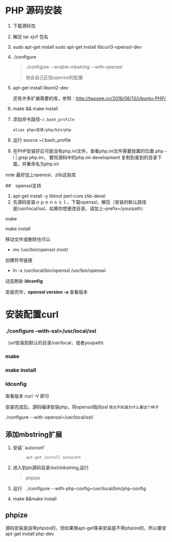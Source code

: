 # PHP 源码安装

1. 下载源码包  

2. 解压 tar   xjvf 包名 

3. sudo apt-get install  sudo apt-get install libcurl3-openssl-dev

4. ./configure

   > ./configure --enable-mbstring --with-openssl
   >
   > 他会自己区找openssl的配置

5. apt-get install libxml2-dev

   还有许多扩展需要的库，参照：http://twosee.cn/2018/06/13/Ubuntu-PHP/

6. make && make install

7. 添加命令路径``~/.bash_profile``

   ```shell 
   alias php=目录/php/bin/php
   ```

8. 运行 source ~/.bash_profile

9. 在PHP安装好后可能没有php.ini文件，查看php.ini文件需要放置的位置 php -i | grep php.ini， 要将源码中的php.ini-development 复制到查到的目录下面，并重命名为php.ini



note 最好加上openssl、zlib这些库

##　openssl支持

1. apt-get  install -y libtool perl-core zlib-devel
2. 先源码安装ｏｐｅｎｓｓｌ，下载openssl，解压（安装的默认路径是/usr/local/ssl，如果你想更改目录，请加上–prefix=/yourpath）

make

make install

移动文件或删除也可以

- mv /usr/bin/openssl /root/

创建符号链接

- ln -s /usr/local/bin/openssl /usr/bin/openssl

动态刷新  **ldconfig**

安装完毕，**openssl version -a** 查看版本

# 安装配置curl

### **./configure –with-ssl=/usr/local/ssl**

（url安装到默认的目录/usr/local，或者youpath)

### make

### make install

### ldconfig

查看版本 curl -V 即可

安装完成后，源码编译安装php，将openssl指向ssl  ``我也不知道为什么要这个样子``

 ./configure --with-openssl=/usr/local/ssl/ 

 

## 添加mbstring扩展

1. 安装``autoconf`

   > ```shell
   > apt-get install autoconf
   > ```

2. 进入到ph源码目录/ext/mbstring,运行

   > phpize

3. 运行　./configure --with-php-config=/usr/local/bin/php-config 

4. make &&make install

## phpize 

源码安装是自带phpize的，但如果用apt-get等来安装是不带phpize的，所以要安apt-get install php-dev

 